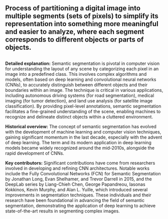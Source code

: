 ## Process of partitioning a digital image into multiple segments (sets of pixels) to simplify its representation into something more meaningful and easier to analyze, where each segment corresponds to different objects or parts of objects.
##

**Detailed explanation:** Semantic segmentation is pivotal in computer vision for understanding the layout of any scene by categorizing each pixel in an image into a predefined class. This involves complex algorithms and models, often based on deep learning and convolutional neural networks (CNNs), to accurately distinguish between different objects and their boundaries within an image. The technique is critical in various applications, including autonomous driving systems (for road segmentation), medical imaging (for tumor detection), and land use analysis (for satellite image classification). By providing pixel-level annotations, semantic segmentation facilitates a fine-grained understanding of the scene, enabling machines to recognize and delineate distinct objects within a cluttered environment.

**Historical overview:** The concept of semantic segmentation has evolved with the development of machine learning and computer vision techniques, gaining significant momentum in the last decade, especially with the advent of deep learning. The term and its modern application in deep learning models became widely recognized around the mid-2010s, alongside the rapid development of CNNs.

**Key contributors:** Significant contributions have come from researchers involved in developing and refining CNN architectures. Notable works include the Fully Convolutional Networks (FCN) for Semantic Segmentation by Jonathan Long, Evan Shelhamer, and Trevor Darrell in 2015, and the DeepLab series by Liang-Chieh Chen, George Papandreou, Iasonas Kokkinos, Kevin Murphy, and Alan L. Yuille, which introduced several improvements in segmentation techniques. These individuals and their research have been foundational in advancing the field of semantic segmentation, demonstrating the application of deep learning to achieve state-of-the-art results in segmenting complex images.